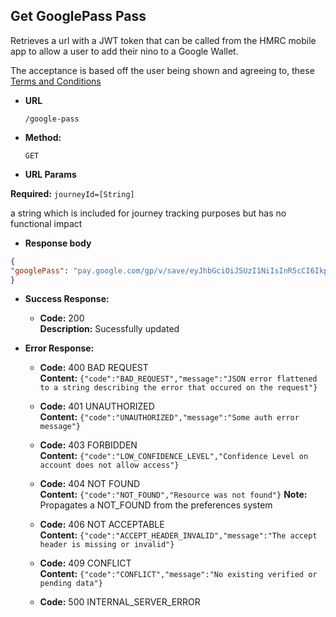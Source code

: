 Get GooglePass Pass
----
Retrieves a url with a JWT token that can be called from the HMRC mobile app to allow a user to add their nino to a Google Wallet.

The acceptance is based off the user being shown and agreeing to, these [Terms and Conditions](https://www.tax.service.gov.uk/information/terms#secure)

* **URL**

  `/google-pass`

* **Method:**

  `GET`

*  **URL Params**

**Required:**
`journeyId=[String]`

a string which is included for journey tracking purposes but has no functional impact

*  **Response body**

```json
{ 
"googlePass": "pay.google.com/gp/v/save/eyJhbGciOiJSUzI1NiIsInR5cCI6IkpXVCJ9"
}
```

* **Success Response:**

    * **Code:** 200 <br />
      **Description:** Sucessfully updated

* **Error Response:**

    * **Code:** 400 BAD REQUEST<br />
      **Content:** `{"code":"BAD_REQUEST","message":"JSON error flattened to a string describing the error that occured on the request"}`

    * **Code:** 401 UNAUTHORIZED <br />
      **Content:** `{"code":"UNAUTHORIZED","message":"Some auth error message"}`

    * **Code:** 403 FORBIDDEN <br />
      **Content:** `{"code":"LOW_CONFIDENCE_LEVEL","Confidence Level on account does not allow access"}`

    * **Code:** 404 NOT FOUND <br />
      **Content:** `{"code":"NOT_FOUND","Resource was not found"}`
      **Note:** Propagates a NOT_FOUND from the preferences system

    * **Code:** 406 NOT ACCEPTABLE <br />
      **Content:** `{"code":"ACCEPT_HEADER_INVALID","message":"The accept header is missing or invalid"}`

    * **Code:** 409 CONFLICT <br />
      **Content:** `{"code":"CONFLICT","message":"No existing verified or pending data"}`

    * **Code:** 500 INTERNAL_SERVER_ERROR <br />


